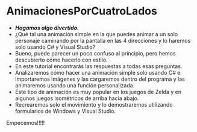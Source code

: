 # AnimacionesPorCuatroLados

- **_Hagamos algo divertido._**
- ¿Qué tal una animación simple en la que puedes animar a un solo personaje caminando por la pantalla en las 4 direcciones y lo haremos solo usando C# y Visual Studio?
- Bueno, puede parecer un poco confuso al principio, pero hemos descubierto cómo hacerlo con estilo.
- En este tutorial encontrarás las respuestas a todas esas preguntas.
- Analizaremos cómo hacer una animación simple solo usando C# e importaremos imágenes y las cargaremos dentro del programa y las animaremos usando una función personalizada.
- Este tipo de animación es muy popular en los juegos de Zelda y en algunos juegos isométricos de arriba hacia abajo.
- Recrearemos solo el movimiento y lo demostraremos utilizando formularios de Windows y Visual Studio.

Empecemos!!!!!
